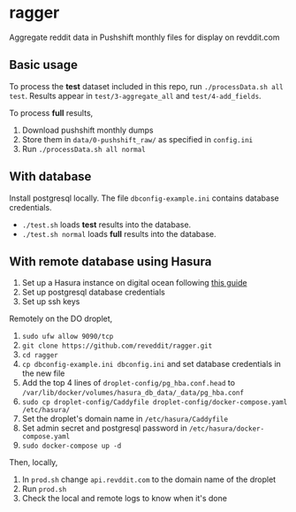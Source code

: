 # ragger
Aggregate reddit data in Pushshift monthly files for display on revddit.com

## Basic usage

To process the **test** dataset included in this repo, run `./processData.sh all test`. Results appear in `test/3-aggregate_all` and `test/4-add_fields`.

To process **full** results,

1. Download pushshift monthly dumps
1. Store them in `data/0-pushshift_raw/` as specified in `config.ini`
1. Run `./processData.sh all normal`

## With database

Install postgresql locally. The file `dbconfig-example.ini` contains database credentials.

* `./test.sh` loads **test** results into the database.
* `./test.sh normal` loads **full** results into the database.

## With remote database using Hasura

1. Set up a Hasura instance on digital ocean following [this guide](https://docs.hasura.io/1.0/graphql/manual/guides/deployment/digital-ocean-one-click.html)
1. Set up postgresql database credentials
1. Set up ssh keys

Remotely on the DO droplet,

1. `sudo ufw allow 9090/tcp`
1. `git clone https://github.com/reveddit/ragger.git`
1. `cd ragger`
1. `cp dbconfig-example.ini dbconfig.ini` and set database credentials in the new file
1. Add the top 4 lines of `droplet-config/pg_hba.conf.head` to `/var/lib/docker/volumes/hasura_db_data/_data/pg_hba.conf`
1. `sudo cp droplet-config/Caddyfile droplet-config/docker-compose.yaml /etc/hasura/`
1. Set the droplet's domain name in `/etc/hasura/Caddyfile`
1. Set admin secret and postgresql password in `/etc/hasura/docker-compose.yaml`
1. `sudo docker-compose up -d`

Then, locally,

1. In `prod.sh` change `api.revddit.com` to the domain name of the droplet
1. Run `prod.sh`
1. Check the local and remote logs to know when it's done
